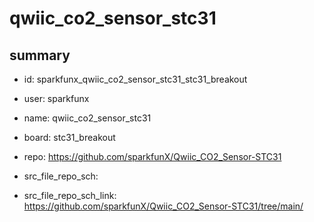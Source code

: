 # qwiic_co2_sensor_stc31
 
## summary 
* id: sparkfunx_qwiic_co2_sensor_stc31_stc31_breakout
* user: sparkfunx
* name: qwiic_co2_sensor_stc31
* board: stc31_breakout
* repo: https://github.com/sparkfunX/Qwiic_CO2_Sensor-STC31



* src_file_repo_sch: 
* src_file_repo_sch_link: https://github.com/sparkfunX/Qwiic_CO2_Sensor-STC31/tree/main/




